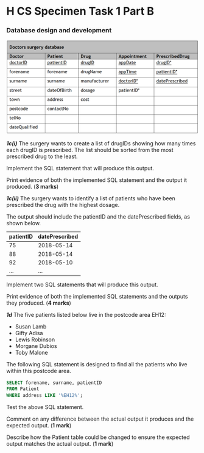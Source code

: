 # H CS Specimen Task 1 Part B

### Database design and development

![Doctors surgery database](assets/HSpecimenTask1PartB.png)

___1c(i)___ The surgery wants to create a list of drugIDs showing how many times each drugID is prescribed. The list should be sorted from the most prescribed drug to the least.

Implement the SQL statement that will produce this output.

Print evidence of both the implemented SQL statement and the output it produced. (__3 marks__)

___1c(ii)___ The surgery wants to identify a list of patients who have been prescribed the drug with the highest dosage.

The output should include the patientID and the datePrescribed fields, as shown 
below. 

| patientID | datePrescribed |
| --------- | -------------- |
| 75        | 2018-05-14 |
| 88        | 2018-05-14 |
| 92        | 2018-05-10 |
| …         | … |

Implement two SQL statements that will produce this output.

Print evidence of both the implemented SQL statements and the outputs they produced. (__4 marks__)
 
___1d___ The five patients listed below live in the postcode area EH12:

* Susan Lamb
* Gifty Adisa
* Lewis Robinson
* Morgane Dubios
* Toby Malone

The following SQL statement is designed to find all the patients who live within this postcode area.
 
```SQL
SELECT forename, surname, patientID
FROM Patient
WHERE address LIKE '%EH12%';
```

Test the above SQL statement.  

Comment on any difference between the actual output it produces and the expected output. (__1 mark__) 

Describe how the Patient table could be changed to ensure the expected output matches the actual output. (__1 mark__)
